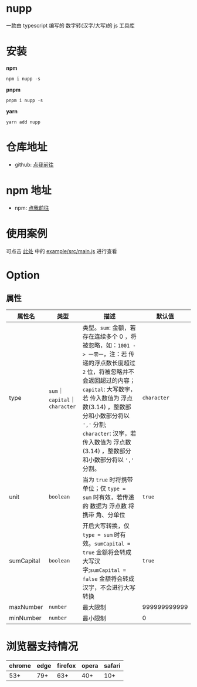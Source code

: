 
# nupp

一款由 typescript 编写的 数字转(汉字/大写)的 js 工具库

# 安装

**npm**
```
npm i nupp -s
```

**pnpm**
```
pnpm i nupp -s
```

**yarn**
```
yarn add nupp
```

# 仓库地址

- github: [点我前往](https://github.com/xiaorui-23/nupp)


# npm 地址

- npm: [点我前往](https://www.npmjs.com/package/nupp)


# 使用案例

可点击 [此处](https://github.com/xiaorui-23/nupp) 中的 [example/src/main.js]() 进行查看

# Option

## 属性

| 属性名 | 类型 | 描述 | 默认值 |
|--|--|--|--|
| type | `sum`｜`capital`｜`character` | 类型。`sum`: 金额，若 存在连续多个 0 ，将被忽略，如：`1001 -> 一零一`，注：若 传递的浮点数长度超过 `2` 位，将被忽略并不会返回超过的内容；`capital`: 大写数字，若 传入数值为 浮点数(3.14) ，整数部分和小数部分将以 `','` 分割;  `character`: 汉字，若 传入数值为 浮点数(3.14) ，整数部分和小数部分将以 `','` 分割。 | `character` |
| unit | `boolean` | 当为 `true` 时将携带单位；仅 `type = sum` 时有效，若传递的 数据为 浮点数 将携带 角、分单位 | `true` |
| sumCapital | `boolean` | 开启大写转换，仅 `type = sum` 时有效。`sumCapital = true` 金额将会转成 大写汉字;`sumCapital = false` 金额将会转成 汉字，不会进行大写转换 | `true` |
| maxNumber | `number` | 最大限制 | 999999999999 |
| minNumber | `number` | 最小限制 | 0 |


# 浏览器支持情况

| chrome | edge | firefox | opera | safari |
|--|--|--|--|--|
| 53+ | 79+ | 63+ | 40+ | 10+ |

